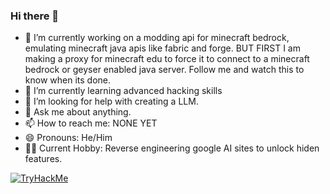 ### Hi there 👋
- 🔭 I’m currently working on a modding api for minecraft bedrock, emulating minecraft java apis like fabric and forge. BUT FIRST I am making a proxy for minecraft edu to force it to connect to a minecraft bedrock or geyser enabled java server. Follow me and watch this to know when its done.
- 🌱 I’m currently learning advanced hacking skills
- 🤔 I’m looking for help with creating a LLM.
- 💬 Ask me about anything.
- 📫 How to reach me: NONE YET
- 😄 Pronouns: He/Him
- 🐱‍💻 Current Hobby: Reverse engineering google AI sites to unlock hiden features.

[![TryHackMe](https://tryhackme-badges.s3.amazonaws.com/sirhaxalot.png)](https://tryhackme.com/p/sirhaxalot)
